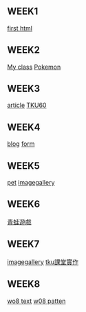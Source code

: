 ## WEEK1
[first html](https://ey7788.github.io/1071/w01/%E7%AC%AC%E4%B8%80%E5%80%8Bhtml.html)
## WEEK2
[My class](https://ey7788.github.io/1071/w02/my%20class.html)
[Pokemon](https://ey7788.github.io/1071/w02/pokemon.html)
## WEEK3
[article](https://ey7788.github.io/1071/w03/article.html)
[TKU60](https://ey7788.github.io/1071/w03/ttku.html)
## WEEK4
[blog](https://ey7788.github.io/1071/W04/blog.html)
[form](https://ey7788.github.io/1071/W04/form.html)
## WEEK5
[pet](https://ey7788.github.io/1071/w05-pet/pet.html)
[imagegallery](https://ey7788.github.io/1071/w05-web/imagegallery.html)
## WEEK6
[青蛙遊戲](https://ey7788.github.io/1071/w06/%E9%9D%92%E8%9B%99%E4%BD%9C%E6%A5%AD.PNG)
## WEEK7
[imagegallery](https://ey7788.github.io/1071/w07/image%20Gallery.html)
[tku課堂實作](https://ey7788.github.io/1071/w07/TKU%E8%AA%B2%E5%A0%82%E5%AF%A6%E4%BD%9C.html)
## WEEK8
   [wo8 text](https://ey7788.github.io/1071/w08/test1.html)
 [w08 patten](https://ey7788.github.io/1071/w08/patten.html)


<!--stackedit_data:
eyJoaXN0b3J5IjpbLTEzODUyOTczNjIsLTEzMjIwODUwNTYsMT
AzMTY0MzY1MCw5NzEwNzc4NzIsLTEwOTMwNTQ3NTBdfQ==
-->